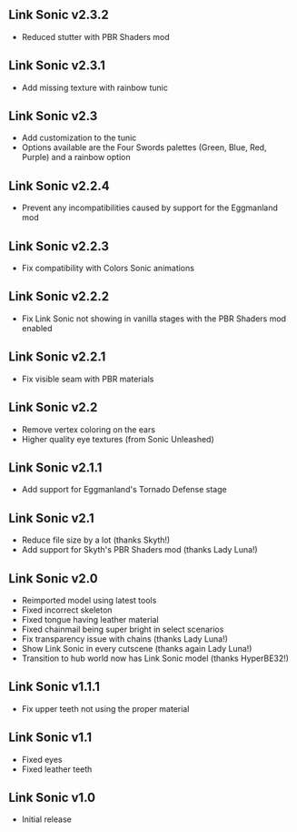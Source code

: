 ## Link Sonic v2.3.2
- Reduced stutter with PBR Shaders mod

## Link Sonic v2.3.1
- Add missing texture with rainbow tunic

## Link Sonic v2.3
- Add customization to the tunic
 - Options available are the Four Swords palettes (Green, Blue, Red, Purple) and a rainbow option

## Link Sonic v2.2.4
- Prevent any incompatibilities caused by support for the Eggmanland mod

## Link Sonic v2.2.3
- Fix compatibility with Colors Sonic animations

## Link Sonic v2.2.2
- Fix Link Sonic not showing in vanilla stages with the PBR Shaders mod enabled

## Link Sonic v2.2.1
- Fix visible seam with PBR materials

## Link Sonic v2.2
- Remove vertex coloring on the ears
- Higher quality eye textures (from Sonic Unleashed)

## Link Sonic v2.1.1
- Add support for Eggmanland's Tornado Defense stage

## Link Sonic v2.1
- Reduce file size by a lot (thanks Skyth!)
- Add support for Skyth's PBR Shaders mod (thanks Lady Luna!)

## Link Sonic v2.0
- Reimported model using latest tools
- Fixed incorrect skeleton
- Fixed tongue having leather material
- Fixed chainmail being super bright in select scenarios
- Fix transparency issue with chains (thanks Lady Luna!)
- Show Link Sonic in every cutscene (thanks again Lady Luna!)
- Transition to hub world now has Link Sonic model (thanks HyperBE32!)

## Link Sonic v1.1.1
- Fix upper teeth not using the proper material

## Link Sonic v1.1
- Fixed eyes
- Fixed leather teeth

## Link Sonic v1.0
- Initial release
